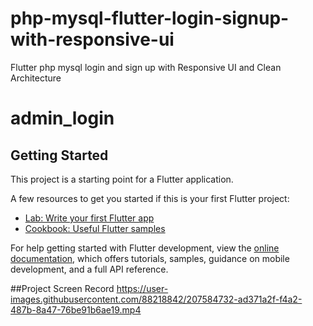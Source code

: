 
# php-mysql-flutter-login-signup-with-responsive-ui
Flutter php mysql login and sign up with Responsive UI and Clean Architecture

# admin_login



## Getting Started

This project is a starting point for a Flutter application.

A few resources to get you started if this is your first Flutter project:

- [Lab: Write your first Flutter app](https://docs.flutter.dev/get-started/codelab)
- [Cookbook: Useful Flutter samples](https://docs.flutter.dev/cookbook)

For help getting started with Flutter development, view the
[online documentation](https://docs.flutter.dev/), which offers tutorials,
samples, guidance on mobile development, and a full API reference.



##Project Screen Record
https://user-images.githubusercontent.com/88218842/207584732-ad371a2f-f4a2-487b-8a47-76be91b6ae19.mp4

